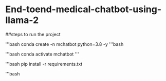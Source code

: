 # End-toend-medical-chatbot-using-llama-2

##steps to run the project

'''bash
conda create -n mchatbot python=3.8 -y
'''bash


'''bash
   conda activate mchatbot
'''

'''bash
   pip install -r requirements.txt
     
'''bash
